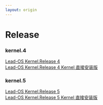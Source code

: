```yaml
---
layout: origin
---
```


# Release

### kernel.4
[Lead-OS Kernel.Release 4](//d.lead-down.tk/release/4.iso)<br>
[Lead-OS Kernel.Release 4 Kernel 直接安装版](//d.lead-down.tk/release/4.zip)<br>

### kernel.5
[Lead-OS Kernel.Release 5](//d.lead-down.tk/release/5.iso)<br>
[Lead-OS Kernel.Release 5 Kernel 直接安装版](//d.lead-down.tk/release/5.iso)<br>

